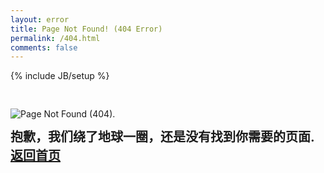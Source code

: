 ```yaml
---
layout: error
title: Page Not Found! (404 Error)
permalink: /404.html
comments: false
---
```

{% include JB/setup %}


<img style="margin-top: 30px;" src="{{ ASSET_PATH }}/img/404.jpg" alt="Page Not Found (404).">

<strong style="font-size:20px; line-height: 150%">抱歉，我们绕了地球一圈，还是没有找到你需要的页面.<br/>[返回首页](/)</strong>


